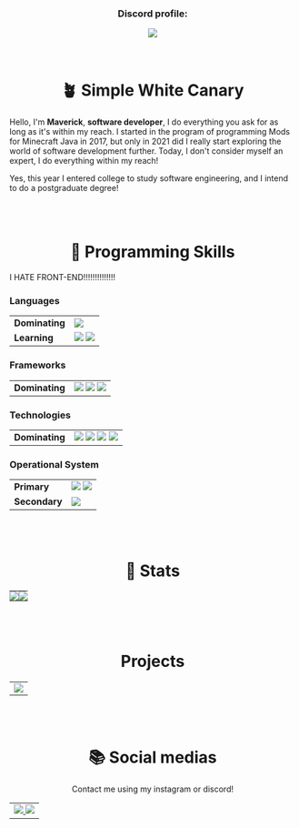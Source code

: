 <h3 align=center>
  Discord profile:
</h3>
<div align=center>
  <a href="https://discord.com/users/461618792464646145"><img src="https://lanyard.cnrad.dev/api/461618792464646145?bg=&theme=dark&showDisplayName=true" /></a>
</div>
<br><br>


<h1 align=center>
  🪴 Simple White Canary
</h1>
<p>
  Hello, I'm <strong>Maverick</strong>, <strong>software developer</strong>, I do everything you ask for as long as it's within my reach. I started in the program of programming Mods for Minecraft Java in 2017, but only in 2021 did I really start exploring the world of software development further. Today, I don't consider myself an expert, I do everything within my reach!
</p>
<p>
  Yes, this year I entered college to study software engineering, and I intend to do a postgraduate degree!
</p>
<br><br>


<h1 align=center>
  🍣 Programming Skills
</h1>
<p>
  I HATE FRONT-END!!!!!!!!!!!!!!
</p>
<h3>
  Languages
</h3>
<table>
  <tr>
    <td>
      <strong>Dominating</strong>
    </td>
    <td>
      <img src="https://img.shields.io/badge/c%23-%23239120.svg?style=for-the-badge&logo=csharp&logoColor=white">
    </td>
  </tr>
  <tr>
    <td>
      <strong>Learning</strong>
    </td>
    <td>
      <img src="https://img.shields.io/badge/rust-%23000000.svg?style=for-the-badge&logo=rust&logoColor=white">
      <img src="https://img.shields.io/badge/java-%23ED8B00.svg?style=for-the-badge&logo=openjdk&logoColor=white">
    </td>
  </tr>
</table>
<h3>
  Frameworks
</h3>
<table>
  <tr>
    <td>
      <strong>Dominating</strong>
    </td>
    <td>
      <img src="https://img.shields.io/badge/.NET-5C2D91?style=for-the-badge&logo=.net&logoColor=white">
      <img src="https://img.shields.io/badge/blazor-%235C2D91.svg?style=for-the-badge&logo=blazor&logoColor=white">
      <img src="https://img.shields.io/badge/bootstrap-%238511FA.svg?style=for-the-badge&logo=bootstrap&logoColor=white">
    </td>
  </tr>
</table>
<h3>
  Technologies
</h3>
<table>
  <tr>
    <td>
      <strong>Dominating</strong>
    </td>
    <td>
      <img src="https://img.shields.io/badge/MongoDB-%234ea94b.svg?style=for-the-badge&logo=mongodb&logoColor=white">
      <img src="https://img.shields.io/badge/git-%23F05033.svg?style=for-the-badge&logo=git&logoColor=white">
      <img src="https://img.shields.io/badge/pycharm-143?style=for-the-badge&logo=pycharm&logoColor=black&color=black&labelColor=green">
      <img src="https://img.shields.io/badge/Visual%20Studio%20Code-0078d7.svg?style=for-the-badge&logo=visual-studio-code&logoColor=white">
    </td>
  </tr>
</table>
<h3>
  Operational System
</h3>
<table>
  <tr>
    <td>
      <strong>Primary</strong>
    </td>
    <td>
      <img src="https://img.shields.io/badge/Arch%20Linux-1793D1?logo=arch-linux&logoColor=fff&style=for-the-badge">
      <img src="https://img.shields.io/badge/Android-3DDC84?style=for-the-badge&logo=android&logoColor=white">
    </td>
  </tr>
  <tr>
    <td>
      <strong>Secondary</strong>
    </td>
    <td>
      <img src="https://img.shields.io/badge/Windows-0078D6?style=for-the-badge&logo=windows&logoColor=white">
    </td>
  </tr>
</table>
<br><br>



<h1 align=center>
  🧪 Stats
</h1>
<table align=center>
  <td style="padding: 0; width=50%">
    <img src="https://github-readme-stats.vercel.app/api/?username=theswcy&show_icons=true&bg_color=0D1117&text_color=cad3f5&icon_color=7e67ff&title_color=7e67ff&count_private=false&hide_border=true&hide_title=false" />
  </td>
  <td style="padding: 0; width=50%">
    <a href="https://github.com/theswcy"><img align="center" src="https://github-readme-stats.vercel.app/api/top-langs/?username=theswcy&show_icons=true&bg_color=0D1117&text_color=cad3f5&icon_color=7e67ff&title_color=7e67ff&count_private=false&hide_border=true&hide_title=false" /></a>
  </td>
</table>
<br><br>


<h1 align=center>
  Projects
</h1>
<table align=center>
  <tr>
    <td>
      <a href="https://github.com/theswcy/rezet">
        <img align="center" src="https://github-readme-stats.vercel.app/api/pin/?username=theswcy&repo=rezet&show_icons=true&bg_color=0D1117&text_color=cad3f5&icon_color=7e67ff&title_color=7e67ff&count_private=false&hide_border=true&hide_title=false" />
      </a>
    </td>
  </tr>
</table>
<br><br>


<h1 align=center>
  📚 Social medias
</h1>
<p align=center>
  Contact me using my instagram or discord!
</p>
<table align=center>
  <tr>
    <td>
      <a href="https://instagram.com/theswcy" target="_blank">
        <img src="https://img.shields.io/badge/Instagram-%23E4405F.svg?style=for-the-badge&logo=Instagram&logoColor=white">
      </a>
      <a href="https://discord.com/users/461618792464646145" target="_blank">
        <img src="https://img.shields.io/badge/Discord-%235865F2.svg?style=for-the-badge&logo=discord&logoColor=white">
      </a>
    </td>
  </tr>
</table>
